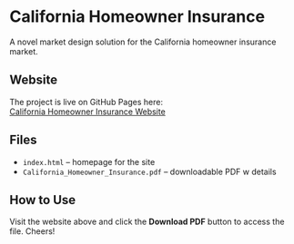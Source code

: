 # California Homeowner Insurance

A novel market design solution for the California homeowner insurance market.

## Website
The project is live on GitHub Pages here:  
[California Homeowner Insurance Website](https://chelseahu12.github.io/CaliforniaHomeownerInsurance/)

## Files
- `index.html` – homepage for the site  
- `California_Homeowner_Insurance.pdf` – downloadable PDF w details  

## How to Use
Visit the website above and click the **Download PDF** button to access the file. Cheers!
